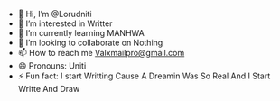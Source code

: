 - 👋 Hi, I’m @Lorudniti
- 👀 I’m interested in Writter
- 🌱 I’m currently learning MANHWA
- 💞️ I’m looking to collaborate on Nothing
- 📫 How to reach me Valxmailpro@gmail.com
- 😄 Pronouns: Uniti
- ⚡ Fun fact: I start Writting Cause A Dreamin Was So Real And I Start Writte And Draw

<!---
Lorudniti/Lorudniti is a ✨ special ✨ repository because its `README.md` (this file) appears on your GitHub profile.
You can click the Preview link to take a look at your changes.
--->
